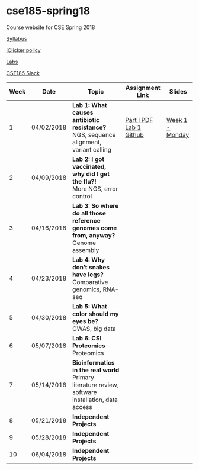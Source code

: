 # cse185-spring18
Course website for CSE Spring 2018

[Syllabus](https://github.com/gymreklab/cse185-spring18/blob/master/cse185-spring18-syllabus.md)

[IClicker policy](https://github.com/gymreklab/cse185-spring18/blob/master/cse185-spring18-clickers.md)

[Labs](cse185-spring18-labs.md)

[CSE185 Slack](cse185-sp18.slack.com)


| Week | Date | Topic | Assignment Link | Slides |
|----------|----------|-------|------- |------|
| 1 | 04/02/2018 | **Lab 1: What causes antibiotic resistance?** <br> NGS, sequence alignment, variant calling | [Part I PDF](https://drive.google.com/open?id=1LwZ6XhEorptrEKa0WBxWklyFU67e5y-4) <br> [Lab 1 Github](https://classroom.github.com/a/LkiyN9iG) | [Week 1 - Monday](https://1drv.ms/p/s!Av3Lz32wf4RPgQKO5OuqJYYzP4Ju)|
| 2 | 04/09/2018 | **Lab 2: I got vaccinated, why did I get the flu?!** <br> More NGS, error control | | |
| 3 | 04/16/2018 | **Lab 3: So where do all those reference genomes come from, anyway?** <br> Genome assembly | | |
| 4 | 04/23/2018 | **Lab 4: Why don’t snakes have legs?** <br> Comparative genomics, RNA-seq| | |
| 5 | 04/30/2018 | **Lab 5: What color should my eyes be?** <br> GWAS, big data| | |
| 6 | 05/07/2018 | **Lab 6: CSI Proteomics** <br> Proteomics| | |
| 7 | 05/14/2018 | **Bioinformatics in the real world** <br> Primary literature review, software installation, data access| | |
| 8 | 05/21/2018 | **Independent Projects**| | |
| 9 | 05/28/2018 | **Independent Projects**| | |
| 10 | 06/04/2018 | **Independent Projects**| | |
